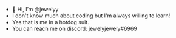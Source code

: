 - 👋 Hi, I’m @jewelyy
- I don't know much about coding but I'm always willing to learn!
- Yes that is me in a hotdog suit.
- You can reach me on discord: jewelyjewely#6969

<!---
jewelyy/jewelyy is a ✨ special ✨ repository because its `README.md` (this file) appears on your GitHub profile.
You can click the Preview link to take a look at your changes.
--->
